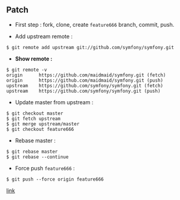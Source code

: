 Patch
-----

- First step : fork, clone, create ``feature666`` branch, commit, push. 

- Add upstream remote :

```
$ git remote add upstream git://github.com/symfony/symfony.git
```

- **Show remote :**

```
$ git remote -v
origin      https://github.com/maidmaid/symfony.git (fetch)
origin      https://github.com/maidmaid/symfony.git (push)
upstream    https://github.com/symfony/symfony.git (fetch)
upstream    https://github.com/symfony/symfony.git (push)
```

- Update master from upstream :

```
$ git checkout master
$ git fetch upstream
$ git merge upstream/master
$ git checkout feature666
```

- Rebase master :

```
$ git rebase master
$ git rebase --continue
```

- Force push ``feature666`` :

```
$ git push --force origin feature666
```

[link](http://symfony.com/doc/current/contributing/code/patches.html#rebase-your-patch)